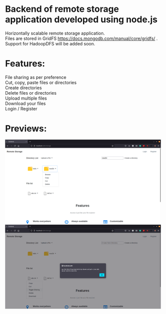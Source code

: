 # Backend of remote storage application developed using node.js

Horizontally scalable remote storage application.<br/>
Files are stored in GridFS https://docs.mongodb.com/manual/core/gridfs/ . <br/>
Support for HadoopDFS will be added soon. <br/>

# Features:

File sharing as per preference<br/>
Cut, copy, paste files or directories<br/>
Create directories<br/>
Delete files or directories<br/>
Upload multiple files<br/>
Download your files<br/>
Login / Register<br/>

# Previews:

![plot](./pics/demo.png)<br/>
![plot](./pics/demo2.png)
